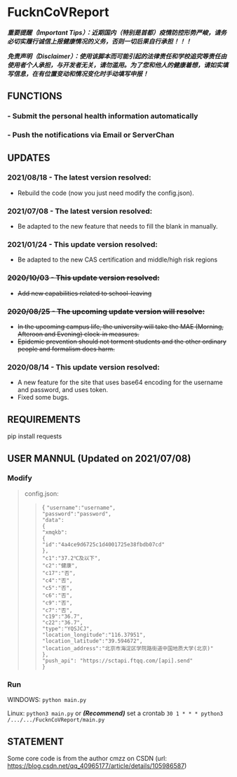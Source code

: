 # FucknCoVReport

***重要提醒（Important Tips）：近期国内（特别是首都）疫情防控形势严峻，请务必切实履行诚信上报健康情况的义务，否则一切后果自行承担！！！***

***免责声明（Disclaimer）：使用该脚本而可能引起的法律责任和学校追究等责任由使用者个人承担，与开发者无关，请勿滥用。为了您和他人的健康着想，请如实填写信息，在有位置变动和情况变化时手动填写申报！***
## FUNCTIONS
### - **Submit the personal health information automatically**
### - **Push the notifications via Email or ServerChan**
## UPDATES
### **2021/08/18 - The latest version resolved:**
- Rebuild the code (now you just need modify the config.json).
### **2021/07/08 - The latest version resolved:**
- Be adapted to the new feature that needs to fill the blank in manually.
### **2021/01/24 - This update version resolved:**
- Be adapted to the new CAS certification and middle/high risk regions
### **~~2020/10/03 - This update version resolved:~~**
- ~~Add new capabilities related to school-leaving~~
### **~~2020/08/25 - The upcoming update version will resolve:~~**  
- ~~In the upcoming campus life, the university will take the MAE (Morning, Afteroon and Evening) clock-in measures.~~
- ~~Epidemic prevention should not torment students and the other ordinary people and formalism does harm.~~  
### **2020/08/14 - This update version resolved:**  
- A new feature for the site that uses base64 encoding for the username and password, and uses token.
- Fixed some bugs.
## REQUIREMENTS
pip install requests
## USER MANNUL (Updated on 2021/07/08)
### Modify
>config.json:  
>>  
>>{
>>        ```"username":"username",```  
>>        ```"password":"password",```  
>>        ```"data":```  
>>        ```{```  
>>                ```"xmqkb":```  
>>                ```{```  
>>                        ```"id":"4a4ce9d6725c1d4001725e38fbdb07cd"```  
>>                ```},```  
>>                ```"c1":"37.2℃及以下",```  
>>                ```"c2":"健康",```  
>>                ```"c17":"否",```  
>>                ```"c4":"否",```  
>>                ```"c5":"否",```  
>>                ```"c6":"否",```  
>>                ```"c9":"否",```  
>>                ```"c7":"否",```  
>>                ```"c19":"36.7",```  
>>                ```"c22":"36.7",```  
>>                ```"type":"YQSJCJ",```  
>>                ```"location_longitude":"116.37951",```  
>>                ```"location_latitude":"39.594672",```  
>>                ```"location_address":"北京市海淀区学院路街道中国地质大学(北京)"```  
>>        ```},```  
>>        ```"push_api": "https://sctapi.ftqq.com/[api].send"```  
>>```}```  
### Run
WINDOWS:  ```python main.py```

Linux:  ```python3 main.py``` or ***(Recommend)*** set a crontab  ```30 1 * * * python3 /.../.../FucknCoVReport/main.py```
## STATEMENT
Some core code is from the author cmzz on CSDN (url: https://blog.csdn.net/qq_40965177/article/details/105986587)
